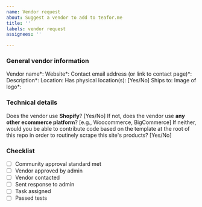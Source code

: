 ```yaml
---
name: Vendor request
about: Suggest a vendor to add to teafor.me
title: ''
labels: vendor request
assignees: ''

---
```


<!-- 
Please note that by creating this request, you declare that you are not affiliated with this vendor. If you are associated with a vendor who wishes to have their products featured on teafor.me, please send an email to copyright@teafor.me from a verifiable, official address. 
-->
### General vendor information
<!-- Fields denoted by asterisks are mandatory. -->
Vendor name*:
Website*:
Contact email address (or link to contact page)\*: <!-- Please only add a link to the site's contact page if there is no official email address elsewhere on the site. -->
Description*:
Location:
Has physical location(s): [Yes/No]
Ships to:
Image of logo*:

### Technical details
<!-- 
To check if a vendor uses an ecommerce platform, navigate to the vendor's website, then open your browser's dev tools (Ctrl + Shift + I or Cmd + Shift + I). Search the page's HTML for the name of the ecommerce platform, e.g. Shopify. If results are found, this almost certainly means that the vendor uses this platform. You can also check page footers to see if an ecommerce platform is mentioned. 
-->  
<!-- 
Vendors using Shopify can be more easily integrated using the Shopify Storefront API
 -->
Does the vendor use **Shopify**? [Yes/No] 
If not, does the vendor use **any other ecommerce platform**? [e.g., Woocommerce, BigCommerce]
If neither, would you be able to contribute code based on the template at the root of this repo in order to routinely scrape this site's products? [Yes/No]

### Checklist
<!--
To be updated as progress is made.
Please do not remove.
To check an item, place an "x" in the corresponding box, e.g. "- [x] Contacted"
-->
<!-- 
In order to be added, a vendor must meet a satisfactory level of community approval based on comments and reactions to the issue, discussion threads, or external sources (e.g. Steepster, Reddit). Generally, the support of 25 users is necessary for a vendor to be considered, but the required level is subject to teafor.me's discretion. 
-->  
- [ ] Community approval standard met
- [ ] Vendor approved by admin
- [ ] Vendor contacted
- [ ] Sent response to admin
- [ ] Task assigned
- [ ] Passed tests
